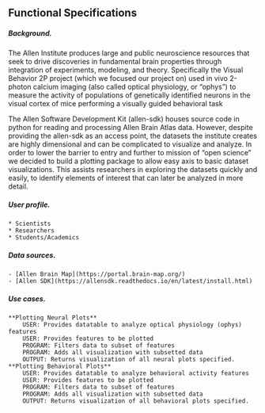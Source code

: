 ## Functional Specifications 

##### Background.

The Allen Institute produces large and public neuroscience resources that seek to drive discoveries in fundamental brain properties through integration of experiments, modeling, and theory. Specifically the Visual Behavior 2P project (which we focused our project on) used in vivo 2-photon calcium imaging (also called optical physiology, or “ophys”) to measure the activity of populations of genetically identified neurons in the visual cortex of mice performing a visually guided behavioral task 

The Allen Software Development Kit (allen-sdk) houses source code in python for reading and processing Allen Brain Atlas data. However, despite providing the allen-sdk as an access point, the datasets the institute creates are highly dimensional and can be complicated to visualize and analyze. In order to lower the barrier to entry and further to mission of “open science” we decided to build a plotting package to allow easy axis to basic dataset visualizations. This assists researchers in exploring the datasets quickly and easily, to identify elements of interest that can later be analyzed in more detail.


##### User profile.

    * Scientists
    * Researchers
    * Students/Academics
    

##### Data sources.

    - [Allen Brain Map](https://portal.brain-map.org/)
    - [Allen SDK](https://allensdk.readthedocs.io/en/latest/install.html)
    

##### Use cases.

    **Plotting Neural Plots**
        USER: Provides datatable to analyze optical physiology (ophys) features 
        USER: Provides features to be plotted
        PROGRAM: Filters data to subset of features
        PROGRAM: Adds all visualization with subsetted data
        OUTPUT: Returns visualization of all neural plots specified.
    **Plotting Behavioral Plots**
        USER: Provides datatable to analyze behavioral activity features 
        USER: Provides features to be plotted
        PROGRAM: Filters data to subset of features
        PROGRAM: Adds all visualization with subsetted data
        OUTPUT: Returns visualization of all behavioral plots specified.
